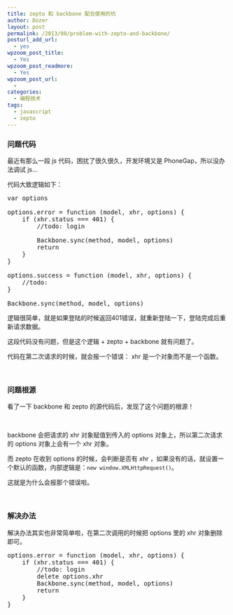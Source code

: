 ```yaml
---
title: zepto 和 backbone 配合使用的坑
author: Dozer
layout: post
permalink: /2013/08/problem-with-zepto-and-backbone/
posturl_add_url:
  - yes
wpzoom_post_title:
  - Yes
wpzoom_post_readmore:
  - Yes
wpzoom_post_url:
  - 
categories:
  - 编程技术
tags:
  - javascript
  - zepto
---
```


### <span id="i">问题代码</span>

最近有那么一段 js 代码，困扰了很久很久，开发环境又是 PhoneGap，所以没办法调试 js…

代码大致逻辑如下：

<pre class="lang:js decode:true">var options

options.error = function (model, xhr, options) {
    if (xhr.status === 401) {
        //todo: login

        Backbone.sync(method, model, options)
        return
    }
}

options.success = function (model, xhr, options) {
	//todo:
}

Backbone.sync(method, model, options)</pre>

逻辑很简单，就是如果登陆的时候返回401错误，就重新登陆一下，登陆完成后重新请求数据。

这段代码没有问题，但是这个逻辑 + zepto + backbone 就有问题了。

代码在第二次请求的时候，就会报一个错误： xhr 是一个对象而不是一个函数。

<!--more-->

&nbsp;

### <span id="i-2">问题根源</span>

看了一下 backbone 和 zepto 的源代码后，发现了这个问题的根源！

&nbsp;

backbone 会把请求的 xhr 对象赋值到传入的 options 对象上，所以第二次请求的 options 对象上会有一个 xhr 对象。

而 zepto 在收到 options 的时候，会判断是否有 xhr ，如果没有的话，就设置一个默认的函数，内部逻辑是：`new window.XMLHttpRequest()`。

这就是为什么会报那个错误啦。

&nbsp;

### <span id="i-3">解决办法</span>

解决办法其实也非常简单啦，在第二次调用的时候把 options 里的 xhr 对象删除即可。

<pre class="lang:default decode:true  crayon-selected">options.error = function (model, xhr, options) {
    if (xhr.status === 401) {
        //todo: login
        delete options.xhr
        Backbone.sync(method, model, options)
        return
    }
}</pre>
